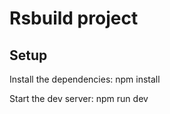 # Rsbuild project

## Setup

Install the dependencies:
npm install

Start the dev server:
npm run dev

